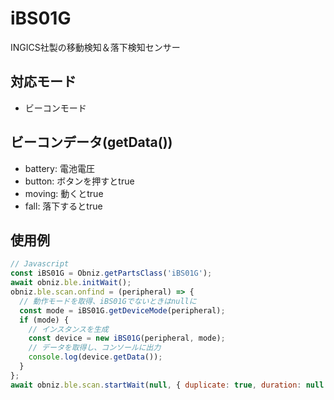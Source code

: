 # iBS01G

INGICS社製の移動検知＆落下検知センサー

## 対応モード

- ビーコンモード

## ビーコンデータ(getData())

- battery: 電池電圧
- button: ボタンを押すとtrue
- moving: 動くとtrue
- fall: 落下するとtrue

## 使用例

```javascript
// Javascript
const iBS01G = Obniz.getPartsClass('iBS01G');
await obniz.ble.initWait();
obniz.ble.scan.onfind = (peripheral) => {
  // 動作モードを取得、iBS01Gでないときはnullに
  const mode = iBS01G.getDeviceMode(peripheral);
  if (mode) {
    // インスタンスを生成
    const device = new iBS01G(peripheral, mode);
    // データを取得し、コンソールに出力
    console.log(device.getData());
  }
};
await obniz.ble.scan.startWait(null, { duplicate: true, duration: null });
```
